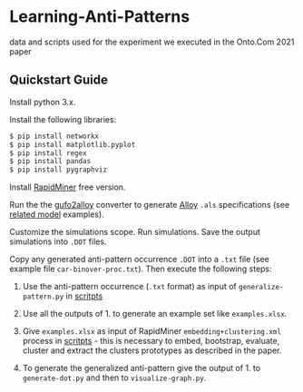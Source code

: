 # Learning-Anti-Patterns
data and scripts used for the experiment we executed in the Onto.Com 2021 paper 

## Quickstart Guide 
Install python 3.x.

Install the following libraries:

```bash
$ pip install networkx
$ pip install matplotlib.pyplot
$ pip install regex
$ pip install pandas
$ pip install pygraphviz
```
Install [RapidMiner](https://rapidminer.com/) free version.

Run the the [gufo2alloy](https://github.com/OntoUML/gufo2alloy) converter to generate [Alloy](https://alloytools.org/) `.als` specifications (see [related model](https://github.com/unibz-core/ConstraintLearning/tree/main/model) examples). 

Customize the simulations scope. Run simulations. Save the output simulations into `.DOT` files.

Copy any generated anti-pattern occurrence `.DOT` into a `.txt` file (see example file `car-binover-proc.txt`). Then execute the following steps:

1. Use the anti-pattern occurrence (`.txt` format) as input of `generalize-pattern.py` in [scritpts](https://github.com/unibz-core/Learning-Anti-Patterns/tree/main/scripts)

2. Use all the outputs of 1. to generate an example set like `examples.xlsx`.

3. Give `examples.xlsx` as input of RapidMiner `embedding+clustering.xml` process in [scritpts](https://github.com/unibz-core/Learning-Anti-Patterns/tree/main/scripts) - this is necessary to embed, bootstrap, evaluate, cluster and extract the clusters prototypes as described in the paper.

4. To generate the generalized anti-pattern give the output of 1. to `generate-dot.py` and then to `visualize-graph.py`.
